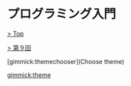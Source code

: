 # プログラミング入門

[> Top](../../)

[> 第９回](../)

[gimmick:themechooser](Choose theme)

[gimmick:theme](cerulean)

